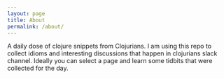 ```yaml
---
layout: page
title: About
permalink: /about/
---
```


 A daily dose of clojure snippets from Clojurians. I am using this repo to collect idioms and interesting discussions that happen in clojurians slack channel. Ideally you can select a page and learn some tidbits that were collected for the day.
